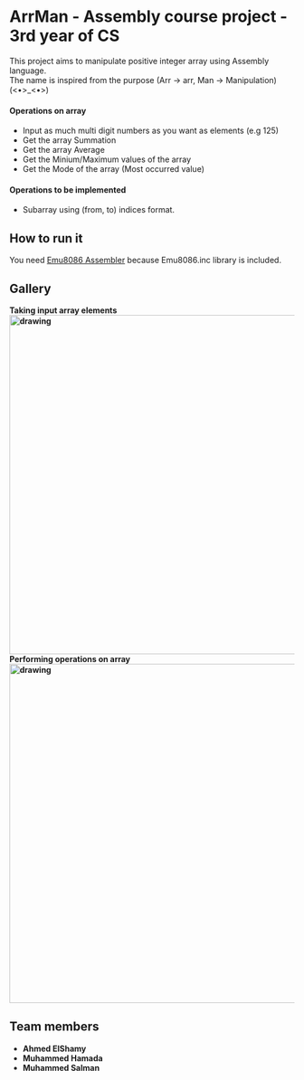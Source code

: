 # ArrMan - Assembly course project - 3rd year of CS

This project aims to manipulate positive integer array using Assembly language.<br>
The name is inspired from the purpose (Arr -> arr, Man -> Manipulation)  
(<•>_<•>)

#### Operations on array
- Input as much multi digit numbers as you want as elements (e.g 125)
- Get the array Summation
- Get the array Average
- Get the Minium/Maximum values of the array
- Get the Mode of the array (Most occurred value)

#### Operations to be implemented
- Subarray using (from, to) indices format.

## How to run it
You need [Emu8086 Assembler](https://emu8086-microprocessor-emulator.softonic-ar.com/download) because Emu8086.inc library is included.

## Gallery
<div><b>Taking input array elements<b></div>
  
<img src="https://user-images.githubusercontent.com/84887514/205463440-b1936a32-e120-42a4-9770-54b9487571ee.png" alt="drawing" width="600"/> 
<div><b>Performing operations on array<b></div>
  
<img src="https://user-images.githubusercontent.com/84887514/205463462-e83f6609-6bf0-498d-9892-c1593910b31b.png" alt="drawing" width="600"/>




## Team members
- Ahmed ElShamy
- Muhammed Hamada
- Muhammed Salman

